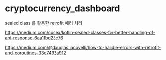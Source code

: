 # cryptocurrency_dashboard

sealed class 를 활용한 retrofit 에러 처리

https://medium.com/codex/kotlin-sealed-classes-for-better-handling-of-api-response-6aa1fbd23c76

https://medium.com/@douglas.iacovelli/how-to-handle-errors-with-retrofit-and-coroutines-33e7492a912
